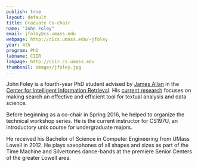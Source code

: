 ```yaml
---
publish: true
layout: default
title: Graduate Co-chair
name: "John Foley"
email: jfoley@cs.umass.edu
webpage: http://cics.umass.edu/~jfoley
year: 4th
program: PhD
labname: CIIR
labpage: http://ciir.cs.umass.edu
thumbnail: images/jfoley.jpg
---
```


John Foley is a fourth-year PhD student advised by [James Allan](http://cics.umass.edu/~allan) in the [Center for Intelligent Information Retrieval](http://ciir.cs.umass.edu). His [current research](http://cs.umass.edu/~jfoley) focuses on making search an effective and efficient tool for textual analysis and data science.

Before beginning as a co-chair in Spring 2016, he helped to organize the technical workshop series. He is the current instructor for CS197U, an introductory unix course for undergraduate majors.

He received his Bachelor of Science in Computer Engineering from UMass Lowell in 2012. He plays saxophones of all shapes and sizes as part of the Time Machine and Silvertones dance-bands at the premiere Senior Centers of the greater Lowell area.
